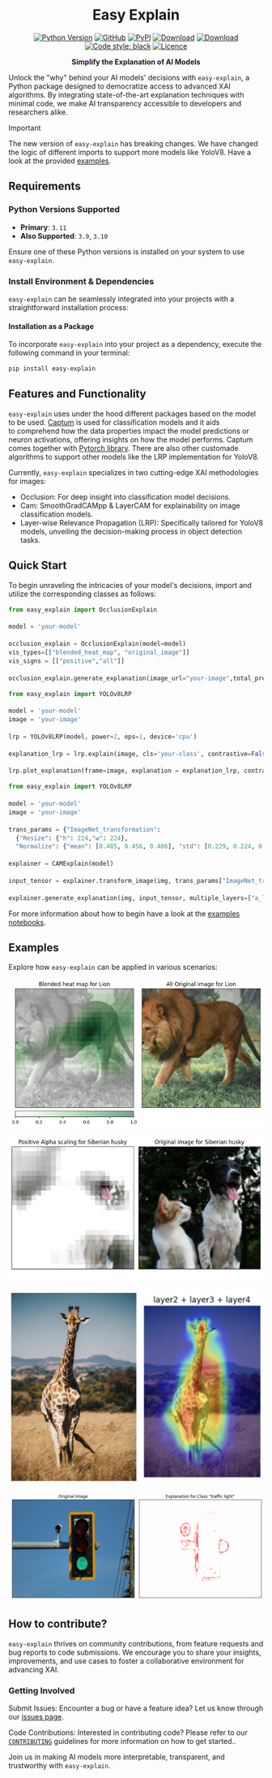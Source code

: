 <div align="center">
 
# Easy Explain

[![Python Version](https://img.shields.io/badge/python-3.9%20%7C%203.10%20%7C%203.11-green.svg)](#supported-python-versions) 
[![GitHub][github_badge]][github_link]
[![PyPI][pypi_badge]][pypi_link]
[![Download][download_badge]][download_link]
[![Download][total_download_badge]][download_link]
[![Code style: black](https://img.shields.io/badge/code%20style-black-000000.svg)](https://github.com/psf/black)
[![Licence][licence_badge]][licence_link] 

**Simplify the Explanation of AI Models**
 
</div>

Unlock the "why" behind your AI models' decisions with `easy-explain`, a Python package designed to democratize access to advanced XAI algorithms. By integrating state-of-the-art explanation techniques with minimal code, we make AI transparency accessible to developers and researchers alike.

> [!IMPORTANT]
> The new version of `easy-explain` has breaking changes. We have changed the logic of different imports to support more models like YoloV8. Have a look at the provided [examples](https://github.com/stavrostheocharis/easy_explain/tree/main/examples).


## Requirements

### Python Versions Supported
- **Primary**: `3.11`
- **Also Supported**: `3.9`, `3.10`

Ensure one of these Python versions is installed on your system to use `easy-explain`.


### Install Environment & Dependencies

`easy-explain` can be seamlessly integrated into your projects with a straightforward installation process:


#### Installation as a Package

To incorporate `easy-explain` into your project as a dependency, execute the following command in your terminal:


```bash
pip install easy-explain
```

## Features and Functionality

`easy-explain` uses under the hood different packages based on the model to be used. [Captum](https://captum.ai/) is used for classification models and it aids to comprehend how the data properties impact the model predictions or neuron activations, offering insights on how the model performs. Captum comes together with [Pytorch library](https://pytorch.org/).
There are also other customade algorithms to support other models like the LRP implementation for YoloV8.


Currently, `easy-explain` specializes in two cutting-edge XAI methodologies for images:

- Occlusion: For deep insight into classification model decisions.
- Cam: SmoothGradCAMpp & LayerCAM for explainability on image classification models.
- Layer-wise Relevance Propagation (LRP): Specifically tailored for YoloV8 models, unveiling the decision-making process in object detection tasks.

## Quick Start

To begin unraveling the intricacies of your model's decisions, import and utilize the corresponding classes as follows:

```python
from easy_explain import OcclusionExplain

model = 'your-model'

occlusion_explain = OcclusionExplain(model=model)
vis_types=[["blended_heat_map", "original_image"]]
vis_signs = [["positive","all"]]

occlusion_explain.generate_explanation(image_url="your-image",total_preds=5,vis_types = vis_types, vis_signs = vis_signs, labels_path="your-labels-path")

```

```python
from easy_explain import YOLOv8LRP

model = 'your-model'
image = 'your-image'

lrp = YOLOv8LRP(model, power=2, eps=1, device='cpu')

explanation_lrp = lrp.explain(image, cls='your-class', contrastive=False).cpu()

lrp.plot_explanation(frame=image, explanation = explanation_lrp, contrastive=True, cmap='seismic', title='Explanation for your class"')
```

```python
from easy_explain import YOLOv8LRP

model = 'your-model'
image = 'your-image'

trans_params = {"ImageNet_transformation":
  {"Resize": {"h": 224,"w": 224},
  "Normalize": {"mean": [0.485, 0.456, 0.406], "std": [0.229, 0.224, 0.225]}}}

explainer = CAMExplain(model) 

input_tensor = explainer.transform_image(img, trans_params["ImageNet_transformation"])

explainer.generate_explanation(img, input_tensor, multiple_layers=["a_layer", "another_layer", "another_layer"])
```

For more information about how to begin have a look at the [examples notebooks](https://github.com/stavrostheocharis/easy_explain/tree/main/examples).

## Examples

Explore how `easy-explain` can be applied in various scenarios:



![Use Case Example](easy_explain/images/lion-heat-map.png "Use Case Example")

![Use Case Example](easy_explain/images/siberian-positive.png "Use Case Example")

![Use Case Example](easy_explain/images/jiraffe-cam-method.png "Use Case Example")

![Use Case Example](easy_explain/images/class-traffic.png "Use Case Example")

## How to contribute?

`easy-explain` thrives on community contributions, from feature requests and bug reports to code submissions. We encourage you to share your insights, improvements, and use cases to foster a collaborative environment for advancing XAI.

### Getting Involved

Submit Issues: Encounter a bug or have a feature idea? Let us know through our  [issues page](https://github.com/stavrostheocharis/easy_explain/issues).

Code Contributions: Interested in contributing code? Please refer to our  [`CONTRIBUTING`](https://github.com/stavrostheocharis/easy_explain/blob/main/CONTRIBUTING.md) guidelines for more information on how to get started..

Join us in making AI models more interpretable, transparent, and trustworthy with `easy-explain`.


[github_badge]: https://badgen.net/badge/icon/GitHub?icon=github&color=black&label

[github_link]: https://github.com/stavrostheocharis/easy_explain

[pypi_badge]: https://badge.fury.io/py/easy-explain.svg

[pypi_link]: https://pypi.org/project/easy-explain/

[download_badge]: https://static.pepy.tech/personalized-badge/easy-explain?period=month&units=international_system&left_color=grey&right_color=green&left_text=Monthly%20Downloads

[total_download_badge]: https://static.pepy.tech/personalized-badge/easy-explain?period=total&units=international_system&left_color=grey&right_color=green&left_text=Total%20Downloads

[download_link]: https://pypi.org/project/easy-explain/#files

[licence_badge]: https://img.shields.io/github/license/stavrostheocharis/easy_explain

[licence_link]: LICENSE